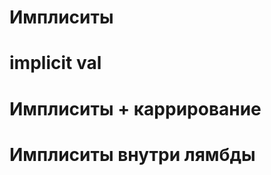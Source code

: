 Имплиситы
=========

implicit val
============

Имплиситы + каррирование
========================


Имплиситы внутри лямбды
=======================
